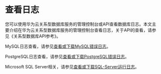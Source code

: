 # 查看日志<a name="TOPIC_0142028469"></a>

您可以使用华为云关系型数据库服务的管理控制台或API查看数据库日志。本文主要介绍在华为云关系型数据库服务的管理控制台查看日志，关于API的查看，请参见《关系型数据库API参考》。

MySQL日志查看，请参见[查看或下载MySQL错误日志](查看或下载MySQL错误日志.md)。

PostgreSQL日志查看，请参见[查看或下载PostgreSQL错误日志](查看或下载PostgreSQL错误日志.md)。

Microsoft SQL Server相关，请参见[查看或下载SQL-Server运行日志](查看或下载SQL-Server运行日志.md)。

